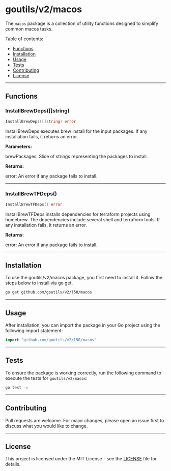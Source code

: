 # goutils/v2/macos

The `macos` package is a collection of utility functions
designed to simplify common macos tasks.

Table of contents:

- [Functions](#functions)
- [Installation](#installation)
- [Usage](#usage)
- [Tests](#tests)
- [Contributing](#contributing)
- [License](#license)

---

## Functions

### InstallBrewDeps([]string)

```go
InstallBrewDeps([]string) error
```

InstallBrewDeps executes brew install for the input packages.
If any installation fails, it returns an error.

**Parameters:**

brewPackages: Slice of strings representing the packages to install.

**Returns:**

error: An error if any package fails to install.

---

### InstallBrewTFDeps()

```go
InstallBrewTFDeps() error
```

InstallBrewTFDeps installs dependencies for terraform projects
using homebrew. The dependencies include several shell and
terraform tools. If any installation fails, it returns an error.

**Returns:**

error: An error if any package fails to install.

---

## Installation

To use the goutils/v2/macos package, you first need to install it.
Follow the steps below to install via go get.

```bash
go get github.com/goutils/v2/l50/macos
```

---

## Usage

After installation, you can import the package in your Go project
using the following import statement:

```go
import "github.com/goutils/v2/l50/macos"
```

---

## Tests

To ensure the package is working correctly, run the following
command to execute the tests for `goutils/v2/macos`:

```bash
go test -v
```

---

## Contributing

Pull requests are welcome. For major changes,
please open an issue first to discuss what
you would like to change.

---

## License

This project is licensed under the MIT
License - see the [LICENSE](../LICENSE)
file for details.
